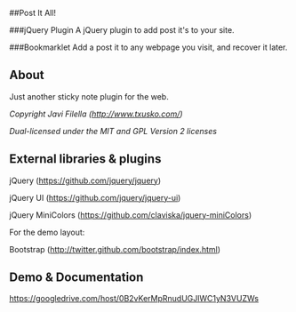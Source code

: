 ##Post It All!

###jQuery Plugin
A jQuery plugin to add post it's to your site.

###Bookmarklet
Add a post it to any webpage you visit, and recover it later.

## About

Just another sticky note plugin for the web.

_Copyright Javi Filella (http://www.txusko.com/)_

_Dual-licensed under the MIT and GPL Version 2 licenses_

## External libraries & plugins

jQuery (https://github.com/jquery/jquery)

jQuery UI (https://github.com/jquery/jquery-ui)

jQuery MiniColors (https://github.com/claviska/jquery-miniColors)

For the demo layout:

Bootstrap (http://twitter.github.com/bootstrap/index.html)

## Demo & Documentation

https://googledrive.com/host/0B2vKerMpRnudUGJlWC1yN3VUZWs
